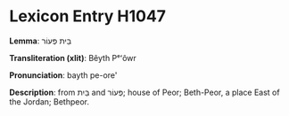 # Lexicon Entry H1047

**Lemma**: בֵּית פְּעוֹר

**Transliteration (xlit)**: Bêyth Pᵉʻôwr

**Pronunciation**: bayth pe-ore'

**Description**:
from בַּיִת and פְּעוֹר; house of Peor; Beth-Peor, a place East of the Jordan; Bethpeor.
